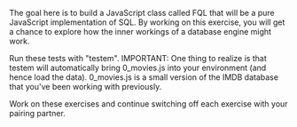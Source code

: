 The goal here is to build a JavaScript class called FQL that will be a pure JavaScript implementation of SQL.  By working on this exercise, you will get a chance to explore how the inner workings of a database engine might work.

Run these tests with "testem".  IMPORTANT: One thing to realize is that testem will automatically bring 0_movies.js into your environment (and hence load the data).  0_movies.js is a small version of the IMDB database that you've been working with previously.

Work on these exercises and continue switching off each exercise with your pairing partner.
